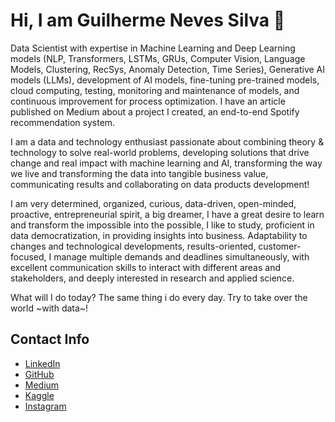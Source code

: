 # Hi, I am Guilherme Neves Silva 👋

Data Scientist with expertise in Machine Learning and Deep Learning models (NLP, Transformers, LSTMs, GRUs, Computer Vision, Language Models, Clustering, RecSys, Anomaly Detection, Time Series), Generative AI models (LLMs), development of AI models, fine-tuning pre-trained models, cloud computing, testing, monitoring and maintenance of models, and continuous improvement for process optimization. I have an article published on Medium about a project I created, an end-to-end Spotify recommendation system.

I am a data and technology enthusiast passionate about combining theory & technology to solve real-world problems, developing solutions that drive change and real impact with machine learning and AI, transforming the way we live and transforming the data into tangible business value, communicating results and collaborating on data products development!

I am very determined, organized, curious, data-driven, open-minded, proactive, entrepreneurial spirit, a big dreamer, I have a great desire to learn and transform the impossible into the possible, I like to study, proficient in data democratization, in providing insights into business. Adaptability to changes and technological developments, results-oriented, customer-focused, I manage multiple demands and deadlines simultaneously, with excellent communication skills to interact with different areas and stakeholders, and deeply interested in research and applied science.

What will I do today? The same thing i do every day. Try to take over the world ~with data~!

## Contact Info
* [LinkedIn](https://www.linkedin.com/in/guilherme-neves-silva/)
* [GitHub](https://github.com/guidasneves)
* [Medium](https://medium.com/@guineves.py/)
* [Kaggle](https://www.kaggle.com/guilhermedasneves)
* [Instagram](https://www.instagram.com/guineves.py/)
